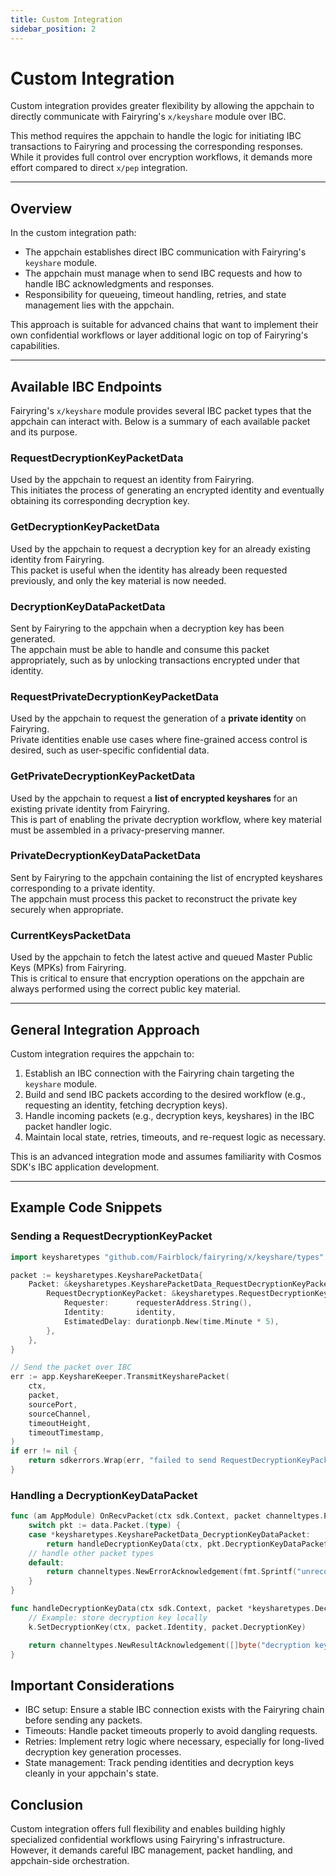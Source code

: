 ```yaml
---
title: Custom Integration
sidebar_position: 2
---
```


# Custom Integration

Custom integration provides greater flexibility by allowing the appchain to directly communicate with Fairyring's `x/keyshare` module over IBC. 

This method requires the appchain to handle the logic for initiating IBC transactions to Fairyring and processing the corresponding responses. While it provides full control over encryption workflows, it demands more effort compared to direct `x/pep` integration.

---

## Overview

In the custom integration path:

- The appchain establishes direct IBC communication with Fairyring's `keyshare` module.
- The appchain must manage when to send IBC requests and how to handle IBC acknowledgments and responses.
- Responsibility for queueing, timeout handling, retries, and state management lies with the appchain.

This approach is suitable for advanced chains that want to implement their own confidential workflows or layer additional logic on top of Fairyring's capabilities.

---

## Available IBC Endpoints

Fairyring's `x/keyshare` module provides several IBC packet types that the appchain can interact with. Below is a summary of each available packet and its purpose.

### RequestDecryptionKeyPacketData

Used by the appchain to request an identity from Fairyring.  
This initiates the process of generating an encrypted identity and eventually obtaining its corresponding decryption key.

### GetDecryptionKeyPacketData

Used by the appchain to request a decryption key for an already existing identity from Fairyring.  
This packet is useful when the identity has already been requested previously, and only the key material is now needed.

### DecryptionKeyDataPacketData

Sent by Fairyring to the appchain when a decryption key has been generated.  
The appchain must be able to handle and consume this packet appropriately, such as by unlocking transactions encrypted under that identity.

### RequestPrivateDecryptionKeyPacketData

Used by the appchain to request the generation of a **private identity** on Fairyring.  
Private identities enable use cases where fine-grained access control is desired, such as user-specific confidential data.

### GetPrivateDecryptionKeyPacketData

Used by the appchain to request a **list of encrypted keyshares** for an existing private identity from Fairyring.  
This is part of enabling the private decryption workflow, where key material must be assembled in a privacy-preserving manner.

### PrivateDecryptionKeyDataPacketData

Sent by Fairyring to the appchain containing the list of encrypted keyshares corresponding to a private identity.  
The appchain must process this packet to reconstruct the private key securely when appropriate.

### CurrentKeysPacketData

Used by the appchain to fetch the latest active and queued Master Public Keys (MPKs) from Fairyring.  
This is critical to ensure that encryption operations on the appchain are always performed using the correct public key material.

---

## General Integration Approach

Custom integration requires the appchain to:

1. Establish an IBC connection with the Fairyring chain targeting the `keyshare` module.
2. Build and send IBC packets according to the desired workflow (e.g., requesting an identity, fetching decryption keys).
3. Handle incoming packets (e.g., decryption keys, keyshares) in the IBC packet handler logic.
4. Maintain local state, retries, timeouts, and re-request logic as necessary.

This is an advanced integration mode and assumes familiarity with Cosmos SDK's IBC application development.

---

## Example Code Snippets

### Sending a RequestDecryptionKeyPacket

```go
import keysharetypes "github.com/Fairblock/fairyring/x/keyshare/types"

packet := keysharetypes.KeysharePacketData{
    Packet: &keysharetypes.KeysharePacketData_RequestDecryptionKeyPacket{
        RequestDecryptionKeyPacket: &keysharetypes.RequestDecryptionKeyPacketData{
            Requester:      requesterAddress.String(),
            Identity:       identity,
            EstimatedDelay: durationpb.New(time.Minute * 5),
        },
    },
}

// Send the packet over IBC
err := app.KeyshareKeeper.TransmitKeysharePacket(
    ctx,
    packet,
    sourcePort,
    sourceChannel,
    timeoutHeight,
    timeoutTimestamp,
)
if err != nil {
    return sdkerrors.Wrap(err, "failed to send RequestDecryptionKeyPacketData")
}
```

### Handling a DecryptionKeyDataPacket

```go
func (am AppModule) OnRecvPacket(ctx sdk.Context, packet channeltypes.Packet, data keysharetypes.KeysharePacketData) exported.Acknowledgement {
    switch pkt := data.Packet.(type) {
    case *keysharetypes.KeysharePacketData_DecryptionKeyDataPacket:
        return handleDecryptionKeyData(ctx, pkt.DecryptionKeyDataPacket)
    // handle other packet types
    default:
        return channeltypes.NewErrorAcknowledgement(fmt.Sprintf("unrecognized keyshare packet type"))
    }
}

func handleDecryptionKeyData(ctx sdk.Context, packet *keysharetypes.DecryptionKeyDataPacketData) exported.Acknowledgement {
    // Example: store decryption key locally
    k.SetDecryptionKey(ctx, packet.Identity, packet.DecryptionKey)

    return channeltypes.NewResultAcknowledgement([]byte("decryption key stored"))
}
```

## Important Considerations

- IBC setup: Ensure a stable IBC connection exists with the Fairyring chain before sending any packets.
- Timeouts: Handle packet timeouts properly to avoid dangling requests.
- Retries: Implement retry logic where necessary, especially for long-lived decryption key generation processes.
- State management: Track pending identities and decryption keys cleanly in your appchain's state.

## Conclusion
Custom integration offers full flexibility and enables building highly specialized confidential workflows using Fairyring's infrastructure.
However, it demands careful IBC management, packet handling, and appchain-side orchestration.
